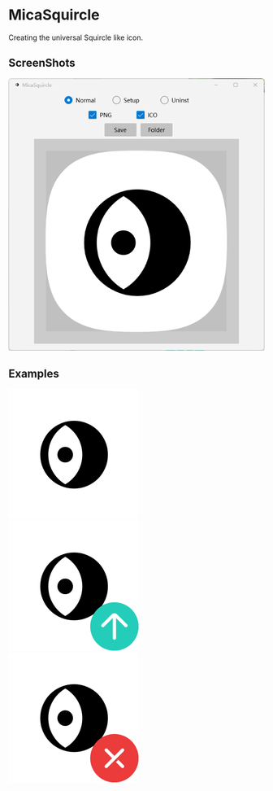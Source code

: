 # MicaSquircle

Creating the universal Squircle like icon.

## ScreenShots

![image-20230310053934764](assets/image-20230310053934764.png)

## Examples

<img src="Favicon.png" alt="Favicon" style="zoom:50%;" />

<img src="FaviconSetup.png" alt="FaviconSetup" style="zoom:50%;" />

<img src="FaviconUninst.png" alt="FaviconUninst" style="zoom:50%;" />